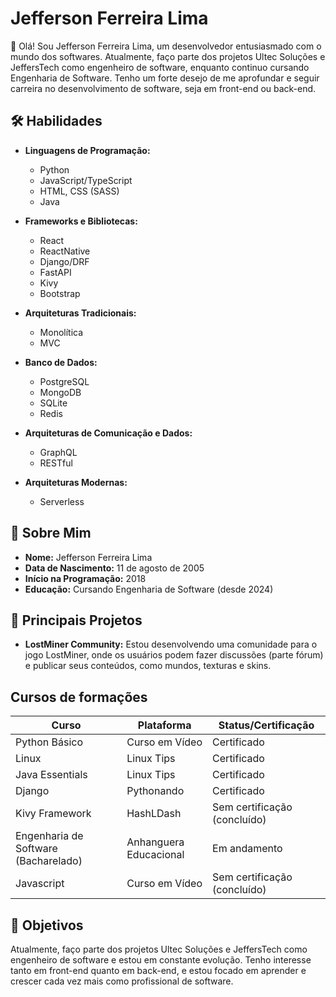 # Jefferson Ferreira Lima

👋 Olá! Sou Jefferson Ferreira Lima, um desenvolvedor entusiasmado com o mundo dos softwares. Atualmente, faço parte dos projetos Ultec Soluções e JeffersTech como engenheiro de software, enquanto continuo cursando Engenharia de Software. Tenho um forte desejo de me aprofundar e seguir carreira no desenvolvimento de software, seja em front-end ou back-end.

## 🛠️ Habilidades

- **Linguagens de Programação:**
  - Python
  - JavaScript/TypeScript
  - HTML, CSS (SASS)
  - Java

- **Frameworks e Bibliotecas:**
  - React
  - ReactNative
  - Django/DRF
  - FastAPI
  - Kivy
  - Bootstrap

- **Arquiteturas Tradicionais:**
  - Monolítica
  - MVC

- **Banco de Dados:**
  - PostgreSQL
  - MongoDB
  - SQLite
  - Redis

- **Arquiteturas de Comunicação e Dados:**
  - GraphQL
  - RESTful
 
- **Arquiteturas Modernas:**
  - Serverless

## 📅 Sobre Mim

- **Nome:** Jefferson Ferreira Lima
- **Data de Nascimento:** 11 de agosto de 2005
- **Início na Programação:** 2018
- **Educação:** Cursando Engenharia de Software (desde 2024)

## 🚀 Principais Projetos

- **LostMiner Community:** Estou desenvolvendo uma comunidade para o jogo LostMiner, onde os usuários podem fazer discussões (parte fórum) e publicar seus conteúdos, como mundos, texturas e skins.

## Cursos de formações

| **Curso**                               | **Plataforma**         | **Status/Certificação**                  |
|-----------------------------------------|------------------------|------------------------------------------|
| Python Básico                           | Curso em Vídeo         | Certificado                              |
| Linux                                   | Linux Tips             | Certificado                              |
| Java Essentials                         | Linux Tips             | Certificado                              |
| Django                                  | Pythonando             | Certificado                              |
| Kivy Framework                          | HashLDash              | Sem certificação (concluído)             |
| Engenharia de Software (Bacharelado)    | Anhanguera Educacional | Em andamento                             |
| Javascript                              | Curso em Vídeo         | Sem certificação (concluído)             |

## 🎯 Objetivos

Atualmente, faço parte dos projetos Ultec Soluções e JeffersTech como engenheiro de software e estou em constante evolução. Tenho interesse tanto em front-end quanto em back-end, e estou focado em aprender e crescer cada vez mais como profissional de software.
